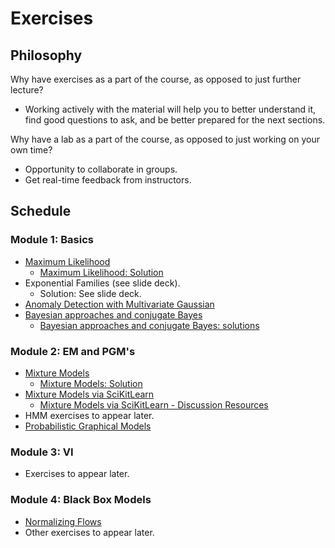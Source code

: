 # Exercises

## Philosophy

Why have exercises as a part of the course, as opposed to just further lecture?

* Working actively with the material will help you to better understand it, find good questions to ask, and be better prepared for the next sections.

Why have a lab as a part of the course, as opposed to just working on your own time? 

*  Opportunity to collaborate in groups.
* Get real-time feedback from instructors.


## Schedule
### Module 1: Basics  
* [Maximum Likelihood](https://colab.research.google.com/drive/1aNNOV0fdAcDiKKKGp5dodGtEA5sk96TH?usp=sharing)
   * [Maximum Likelihood: Solution](exercises/solutions/ml) 
* Exponential Families (see slide deck).
   * Solution: See slide deck.
* [Anomaly Detection with Multivariate Gaussian](https://colab.research.google.com/drive/1tqG8H1m5TyBwtK_Rdnh9uYWMjzvJySvy?usp=sharing)
* [Bayesian approaches and conjugate Bayes](https://colab.research.google.com/drive/1NvclBaljXrwlW95YvEW-AwrHjo8RpGeN?usp=sharing)
  * [Bayesian approaches and conjugate Bayes: solutions](https://colab.research.google.com/drive/1t463-c65w91LjEubAmsaEzGeCRBCdDKJ?usp=sharing)




### Module 2: EM and PGM's 
* [Mixture Models](https://colab.research.google.com/drive/1rbEjQkJPN6FCQ0i3dADZtCSa4tLK4zhw?usp=sharing)
  * [Mixture Models: Solution](https://colab.research.google.com/drive/1U7z9k0L6kguteOqECq0Pz5Ega8uXq4aU#scrollTo=u4UfbIN_paBZ)
* [Mixture Models via SciKitLearn](https://colab.research.google.com/drive/1Rm5JRxB5lHGMFlj79C7kTgEuXmxnYSTe?usp=sharing)
   * [Mixture Models via SciKitLearn - Discussion Resources](https://colab.research.google.com/drive/1WOLuzfzc9LugAlA4m4fGtWmV6dNa-wnL) 
* HMM exercises to appear later.
* [Probabilistic Graphical Models](pdfs/d-separation-exercises.pdf)



### Module 3: VI 
* Exercises to appear later.


### Module 4: Black Box Models
* [Normalizing Flows](https://colab.research.google.com/drive/1tHGmTXpme05uiB5kRz11EhSdxuZ4qXGf?usp=sharing)
* Other exercises to appear later.
